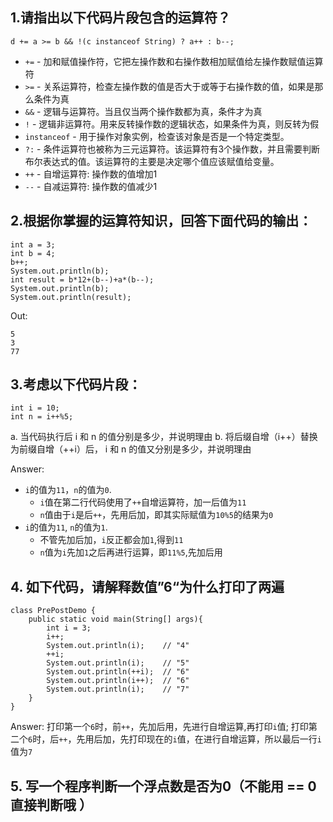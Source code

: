 ## 1.请指出以下代码片段包含的运算符？

```
d += a >= b && !(c instanceof String) ? a++ : b--;
```

* `+=` - 加和赋值操作符，它把左操作数和右操作数相加赋值给左操作数赋值运算符
* `>=` - 关系运算符，检查左操作数的值是否大于或等于右操作数的值，如果是那么条件为真
* `&&` - 逻辑与运算符。当且仅当两个操作数都为真，条件才为真
* `!`  - 逻辑非运算符。用来反转操作数的逻辑状态，如果条件为真，则反转为假
* `instanceof` - 用于操作对象实例，检查该对象是否是一个特定类型。
* `?:` - 条件运算符也被称为三元运算符。该运算符有3个操作数，并且需要判断布尔表达式的值。该运算符的主要是决定哪个值应该赋值给变量。
* `++` - 自增运算符: 操作数的值增加1
* `--` - 自减运算符: 操作数的值减少1

## 2.根据你掌握的运算符知识，回答下面代码的输出：

```
int a = 3;
int b = 4;
b++;
System.out.println(b);
int result = b*12+(b--)+a*(b--);
System.out.println(b);
System.out.println(result);
```

Out:
```
5
3
77
```


## 3.考虑以下代码片段：

```
int i = 10;
int n = i++%5;
```
a. 当代码执行后 i 和 n 的值分别是多少，并说明理由
b. 将后缀自增（i++）替换为前缀自增（++i）后， i 和 n 的值又分别是多少，并说明理由

Answer:
* `i`的值为`11`，`n`的值为`0`.
  * `i`值在第二行代码使用了`++`自增运算符，加一后值为`11`
  * `n`值由于`i`是后`++`，先用后加，即其实际赋值为`10%5`的结果为`0`
* `i`的值为`11`, `n`的值为`1`.
  * 不管先加后加，`i`反正都会加`1`,得到`11`
  * `n`值为`i`先加`1`之后再进行运算，即`11%5`,先加后用

## 4. 如下代码，请解释数值”6“为什么打印了两遍

```
class PrePostDemo {
    public static void main(String[] args){
        int i = 3;
        i++;
        System.out.println(i);    // "4"
        ++i;                     
        System.out.println(i);    // "5"
        System.out.println(++i);  // "6"
        System.out.println(i++);  // "6"
        System.out.println(i);    // "7"
    }
}
```

Answer:
打印第一个`6`时，前`++`，先加后用，先进行自增运算,再打印`i`值;
打印第二个`6`时，后`++`，先用后加，先打印现在的`i`值，在进行自增运算，所以最后一行`i`值为`7`

## 5. 写一个程序判断一个浮点数是否为0（不能用 == 0 直接判断哦 ）